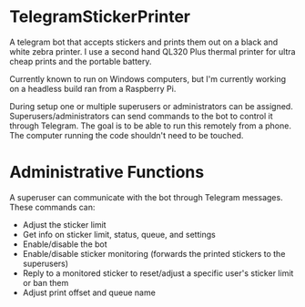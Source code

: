 # TelegramStickerPrinter
A telegram bot that accepts stickers and prints them out on a black and white zebra printer. I use a second hand QL320 Plus thermal printer for ultra cheap prints and the portable battery.   

Currently known to run on Windows computers, but I'm currently working on a headless build ran from a Raspberry Pi.

During setup one or multiple superusers or administrators can be assigned. Superusers/administrators can send commands to the bot to control it through Telegram. The goal is to be able to run this remotely from a phone. The computer running the code shouldn't need to be touched.

# Administrative Functions
A superuser can communicate with the bot through Telegram messages. These commands can:
 - Adjust the sticker limit
 - Get info on sticker limit, status, queue, and settings
 - Enable/disable the bot
 - Enable/disable sticker monitoring (forwards the printed stickers to the superusers)
 - Reply to a monitored sticker to reset/adjust a specific user's sticker limit or ban them
 - Adjust print offset and queue name

